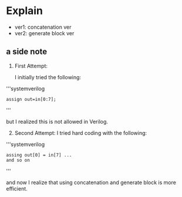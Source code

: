 # Explain
- ver1: concatenation ver
- ver2: generate block ver

## a side note
1. First Attempt:

    I initially tried the following:
    
'''systemverilog
    
    assign out=in[0:7];
'''    

but I realized this is not allowed in Verilog.
    
2. Second Attempt:
    I tried hard coding with the following:
   
'''systemverilog
    
    assing out[0] = in[7] ...
    and so on
'''

and now I realize that using concatenation and generate block is more efficient.
